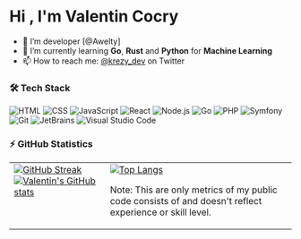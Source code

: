 <h1>Hi , I'm Valentin Cocry</h1>

- 🔭 I’m developer [@Awelty]
- 🌱 I’m currently learning **Go**, **Rust** and **Python** for **Machine Learning**
- 📫 How to reach me: [@krezy_dev](https://twitter.com/krezy_dev) on Twitter

### 🛠 Tech Stack

![HTML](https://img.shields.io/badge/-HTML-05122A?style=flat&logo=HTML5)
![CSS](https://img.shields.io/badge/-CSS-05122A?style=flat&logo=CSS3&logoColor=1572B6)
![JavaScript](https://img.shields.io/badge/-JavaScript-05122A?style=flat&logo=javascript)
![React](https://img.shields.io/badge/-React-05122A?style=flat&logo=react)
![Node.js](https://img.shields.io/badge/-Node.js-05122A?style=flat&logo=node.js)
![Go](https://img.shields.io/badge/Go-05122A?style=flat&logo=go)
![PHP](https://img.shields.io/badge/-PHP-05122A?style=flat&logo=PHP)
![Symfony](https://img.shields.io/badge/-Symfony-05122A?style=flat&logo=Symfony)
![Git](https://img.shields.io/badge/-Git-05122A?style=flat&logo=git)
![JetBrains](https://img.shields.io/badge/-JetBrains-05122A?style=flat&logo=jetbrains)
![Visual Studio Code](https://img.shields.io/badge/-Visual%20Studio%20Code-05122A?style=flat&logo=visual-studio-code&logoColor=007ACC)

### ⚡ GitHub Statistics

<table>
  <tr>
    <td valign="top">
        <a href="https://github.com/cocryv"><img src="https://github-readme-streak-stats.herokuapp.com?user=cocryv&theme=github-dark&dates=58A6FF&fire=1F6FEB&ring=58A6FF&stroke=58A6FF&text_color=C3D1D9&background=0D1117&date_format=M%20j%5B%2C%20Y%5D&border=white" alt="GitHub Streak"/></a>
              <a href="https://github.com/cocryv"><img src="https://github-readme-stats.vercel.app/api?username=cocryv&count_private=true&show_icons=true&include_all_commits=true&theme=github_dark" alt="Valentin's GitHub stats"/></a>
    </td>
    <td valign="top">
        <a href="https://github.com/cocryv"><img src="https://github-readme-stats.vercel.app/api/top-langs/?username=cocryv&count_private=true&show_icons=true&include_all_commits=true&layout=compact&langs_count=6&theme=github_dark" alt="Top Langs"/></a>
        <p>Note: This are only metrics of my public code consists of and doesn't reflect experience or skill level.</p>
    </td>
  </tr>
</table>
